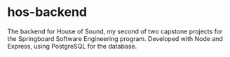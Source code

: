 # hos-backend
The backend for House of Sound, my second of two capstone projects for the Springboard Software Engineering program. Developed with Node and Express, using PostgreSQL for the database.
